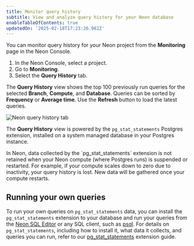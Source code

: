 ```yaml
---
title: Monitor query history
subtitle: View and analyze query history for your Neon database
enableTableOfContents: true
updatedOn: '2025-02-18T17:23:26.962Z'
---
```


You can monitor query history for your Neon project from the **Monitoring** page in the Neon Console.

1. In the Neon Console, select a project.
2. Go to **Monitoring**.
3. Select the **Query History** tab.

The **Query History** view shows the top 100 previously run queries for the selected **Branch**, **Compute**, and **Database**. Queries can be sorted by **Frequency** or **Average time**. Use the **Refresh** button to load the latest queries.

![Neon query history tab](/docs/introduction/query_history.png)

The **Query History** view is powered by the `pg_stat_statements` Postgres extension, installed on a system managed database in your Postgres instance.

<Admonition type="note" title="query history retention">
In Neon, data collected by the `pg_stat_statements` extension is not retained when your Neon compute (where Postgres runs) is suspended or restarted. For example, if your compute scales down to zero due to inactivity, your query history is lost. New data will be gathered once your compute restarts.
</Admonition>

## Running your own queries

To run your own queries on `pg_stat_statements` data, you can install the `pg_stat_statements` extension to your database and run your queries from the [Neon SQL Editor](/docs/get-started-with-neon/query-with-neon-sql-editor) or any SQL client, such as [psql](/docs/connect/query-with-psql-editor). For details on `pg_stat_statements`, including how to install it, what data it collects, and queries you can run, refer to our [pg_stat_statements](/docs/extensions/pg_stat_statements) extension guide.
